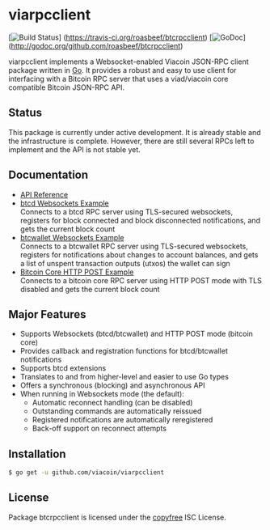 viarpcclient
============

[![Build Status](https://travis-ci.org/roasbeef/btcrpcclient.png?branch=master)]
(https://travis-ci.org/roasbeef/btcrpcclient)
[![GoDoc](https://godoc.org/github.com/roasbeef/btcrpcclient?status.png)]
(http://godoc.org/github.com/roasbeef/btcrpcclient)

viarpcclient implements a Websocket-enabled Viacoin JSON-RPC client package
written in [Go](http://golang.org/).  It provides a robust and easy to use
client for interfacing with a Bitcoin RPC server that uses a viad/viacoin core
compatible Bitcoin JSON-RPC API.

## Status

This package is currently under active development.  It is already stable and
the infrastructure is complete.  However, there are still several RPCs left to
implement and the API is not stable yet.

## Documentation

* [API Reference](http://godoc.org/github.com/roasbeef/btcrpcclient)
* [btcd Websockets Example](https://github.com/roasbeef/btcrpcclient/blob/master/examples/btcdwebsockets)  
  Connects to a btcd RPC server using TLS-secured websockets, registers for
  block connected and block disconnected notifications, and gets the current
  block count
* [btcwallet Websockets Example](https://github.com/roasbeef/btcrpcclient/blob/master/examples/btcwalletwebsockets)  
  Connects to a btcwallet RPC server using TLS-secured websockets, registers for
  notifications about changes to account balances, and gets a list of unspent
  transaction outputs (utxos) the wallet can sign
* [Bitcoin Core HTTP POST Example](https://github.com/roasbeef/btcrpcclient/blob/master/examples/bitcoincorehttp)  
  Connects to a bitcoin core RPC server using HTTP POST mode with TLS disabled
  and gets the current block count

## Major Features

* Supports Websockets (btcd/btcwallet) and HTTP POST mode (bitcoin core)
* Provides callback and registration functions for btcd/btcwallet notifications
* Supports btcd extensions
* Translates to and from higher-level and easier to use Go types
* Offers a synchronous (blocking) and asynchronous API
* When running in Websockets mode (the default):
  * Automatic reconnect handling (can be disabled)
  * Outstanding commands are automatically reissued
  * Registered notifications are automatically reregistered
  * Back-off support on reconnect attempts

## Installation

```bash
$ go get -u github.com/viacoin/viarpcclient
```

## License

Package btcrpcclient is licensed under the [copyfree](http://copyfree.org) ISC
License.
